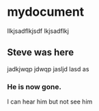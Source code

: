 # mydocument

llkjsadflkjsdf lkjsadflkj

## Steve was here
jadkjwqp jdwqp jasljd lasd as

### He is now gone.
I can hear him but not see him
